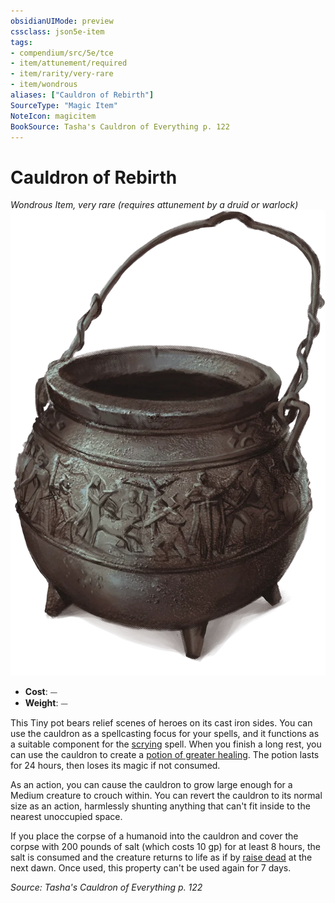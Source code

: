 ```yaml
---
obsidianUIMode: preview
cssclass: json5e-item
tags:
- compendium/src/5e/tce
- item/attunement/required
- item/rarity/very-rare
- item/wondrous
aliases: ["Cauldron of Rebirth"]
SourceType: "Magic Item"
NoteIcon: magicitem
BookSource: Tasha's Cauldron of Everything p. 122
---
```

# Cauldron of Rebirth
*Wondrous Item, very rare (requires attunement by a druid or warlock)*  
![](https://raw.githubusercontent.com/5etools-mirror-2/5etools-img/main/items/TCE/Cauldron%20of%20Rebirth.webp#right)  

- **Cost**: ⏤
- **Weight**: ⏤

This Tiny pot bears relief scenes of heroes on its cast iron sides. You can use the cauldron as a spellcasting focus for your spells, and it functions as a suitable component for the [scrying](/2-Mechanics/CLI/spells/scrying.md) spell. When you finish a long rest, you can use the cauldron to create a [potion of greater healing](/2-Mechanics/CLI/items/potion-of-greater-healing.md). The potion lasts for 24 hours, then loses its magic if not consumed.

As an action, you can cause the cauldron to grow large enough for a Medium creature to crouch within. You can revert the cauldron to its normal size as an action, harmlessly shunting anything that can't fit inside to the nearest unoccupied space.

If you place the corpse of a humanoid into the cauldron and cover the corpse with 200 pounds of salt (which costs 10 gp) for at least 8 hours, the salt is consumed and the creature returns to life as if by [raise dead](/2-Mechanics/CLI/spells/raise-dead.md) at the next dawn. Once used, this property can't be used again for 7 days.

*Source: Tasha's Cauldron of Everything p. 122*
